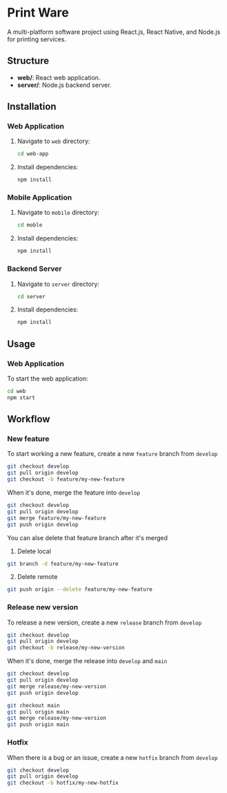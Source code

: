 # Print Ware

A multi-platform software project using React.js, React Native, and Node.js for printing services.

## Structure

- **web/**: React web application.
- **server/**: Node.js backend server.

## Installation

### Web Application
1. Navigate to `web` directory:
    ```sh
    cd web-app
    ```
2. Install dependencies:
    ```sh
    npm install
    ```

### Mobile Application
1. Navigate to `mobile` directory:
    ```sh
    cd moble
    ```
2. Install dependencies:
    ```sh
    npm install
    ```

### Backend Server
1. Navigate to `server` directory:
    ```sh
    cd server
    ```
2. Install dependencies:
    ```sh
    npm install
    ```

## Usage

### Web Application
To start the web application:
```sh
cd web
npm start
```

## Workflow

### New feature
To start working a new feature, create a new `feature` branch from `develop`
```sh
git checkout develop
git pull origin develop
git checkout -b feature/my-new-feature
```
When it's done, merge the feature into `develop`
```sh
git checkout develop
git pull origin develop
git merge feature/my-new-feature
git push origin develop
```
You can alse delete that feature branch after it's merged
1. Delete local
```sh
git branch -d feature/my-new-feature
```
2. Delete remote
```sh
git push origin --delete feature/my-new-feature
```

### Release new version
To release a new version, create a new `release` branch from `develop`
```sh
git checkout develop
git pull origin develop
git checkout -b release/my-new-version
```

When it's done, merge the release into `develop` and `main`
```sh
git checkout develop
git pull origin develop
git merge release/my-new-version
git push origin develop

git checkout main
git pull origin main
git merge release/my-new-version
git push origin main
```

### Hotfix
When there is a bug or an issue, create a new `hotfix` branch from `develop`
```sh
git checkout develop
git pull origin develop
git checkout -b hotfix/my-new-hotfix
```
